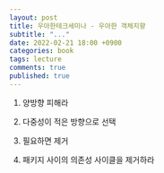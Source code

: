 ```yaml
---
layout: post
title: 우아한테크세미나 - 우아한 객체지향
subtitle: "..."
date: 2022-02-21 18:00 +0900
categories: book
tags: lecture
comments: true
published: true
---
```


1. 양방향 피해라

2. 다중성이 적은 방향으로 선택

3. 필요하면 제거

4. 패키지 사이의 의존성 사이클을 제거하라
